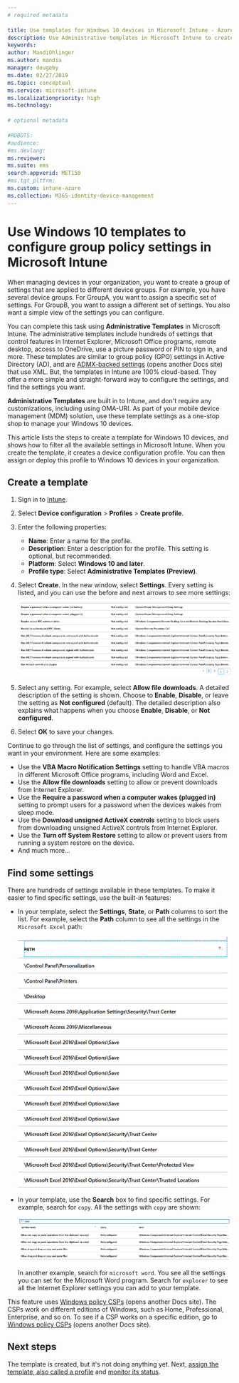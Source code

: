 ```yaml
---
# required metadata

title: Use templates for Windows 10 devices in Microsoft Intune - Azure | Microsoft Docs
description: Use Administrative templates in Microsoft Intune to create groups of settings for Windows 10 devices. Use these settings in a device configuration profile to control Office programs, secure features in Internet Explorer, control access to OneDrive, use remote desktop features, enable AutoPlay, set power management settings, use HTTP printing, use different user logon options, and control the event log size.
keywords:
author: MandiOhlinger
ms.author: mandia
manager: dougeby
ms.date: 02/27/2019
ms.topic: conceptual
ms.service: microsoft-intune
ms.localizationpriority: high
ms.technology:

# optional metadata

#ROBOTS:
#audience:
#ms.devlang:
ms.reviewer:
ms.suite: ems
search.appverid: MET150
#ms.tgt_pltfrm:
ms.custom: intune-azure
ms.collection: M365-identity-device-management
---
```


# Use Windows 10 templates to configure group policy settings in Microsoft Intune

When managing devices in your organization, you want to create a group of settings that are applied to different device groups. For example, you have several device groups. For GroupA, you want to assign a specific set of settings. For GroupB, you want to assign a different set of settings. You also want a simple view of the settings you can configure.

You can complete this task using **Administrative Templates** in Microsoft Intune. The administrative templates include hundreds of settings that control features in Internet Explorer, Microsoft Office programs, remote desktop, access to OneDrive, use a picture password or PIN to sign in, and more. These templates are similar to group policy (GPO) settings in Active Directory (AD), and are [ADMX-backed settings](https://docs.microsoft.com/windows/client-management/mdm/understanding-admx-backed-policies) (opens another Docs site) that use XML. But, the templates in Intune are 100% cloud-based. They offer a more simple and straight-forward way to configure the settings, and find the settings you want.

**Administrative Templates** are built in to Intune, and don't require any customizations, including using OMA-URI. As part of your mobile device management (MDM) solution, use these template settings as a one-stop shop to manage your Windows 10 devices.

This article lists the steps to create a template for Windows 10 devices, and shows how to filter all the available settings in Microsoft Intune. When you create the template, it creates a device configuration profile. You can then assign or deploy this profile to Windows 10 devices in your organization.

## Create a template

1. Sign in to [Intune](https://go.microsoft.com/fwlink/?linkid=2090973).
2. Select **Device configuration** > **Profiles** > **Create profile**.
3. Enter the following properties:

    - **Name**: Enter a name for the profile.
    - **Description**: Enter a description for the profile. This setting is optional, but recommended.
    - **Platform**: Select **Windows 10 and later**.
    - **Profile type**: Select **Administrative Templates (Preview)**.

4. Select **Create**. In the new window, select **Settings**. Every setting is listed, and you can use the before and next arrows to see more settings:

    ![See a sample list of settings and use previous and next buttons](./media/administrative-templates-windows/sample-settings-list-next-page.png)

5. Select any setting. For example, select **Allow file downloads**. A detailed description of the setting is shown. Choose to **Enable**, **Disable**, or leave the setting as **Not configured** (default). The detailed description also explains what happens when you choose **Enable**, **Disable**, or **Not configured**.
6. Select **OK** to save your changes.

Continue to go through the list of settings, and configure the settings you want in your environment. Here are some examples:

- Use the **VBA Macro Notification Settings** setting to handle VBA macros in different Microsoft Office programs, including Word and Excel.
- Use the **Allow file downloads** setting to allow or prevent downloads from Internet Explorer.
- Use the **Require a password when a computer wakes (plugged in)** setting to prompt users for a password when the devices wakes from sleep mode.
- Use the **Download unsigned ActiveX controls** setting to block users from downloading unsigned ActiveX controls from Internet Explorer.
- Use the **Turn off System Restore** setting to allow or prevent users from running a system restore on the device.
- And much more...

## Find some settings

There are hundreds of settings available in these templates. To make it easier to find specific settings, use the built-in features:

- In your template, select the **Settings**, **State**, or **Path** columns to sort the list. For example, select the **Path** column to see all the settings in the `Microsoft Excel` path:

  ![Click Path to sort alphabetically](./media/administrative-templates-windows/path-filter-shows-excel-options.png)

- In your template, use the **Search** box to find specific settings. For example, search for `copy`. All the settings with `copy` are shown:

  ![Click Path to sort alphabetically](./media/administrative-templates-windows/search-copy-settings.png)

  In another example, search for `microsoft word`. You see all the settings you can set for the Microsoft Word program. Search for `explorer` to see all the Internet Explorer settings you can add to your template.

This feature uses [Windows policy CSPs](https://docs.microsoft.com/windows/client-management/mdm/policy-configuration-service-provider#admx-backed-policies) (opens another Docs site). The CSPs work on different editions of Windows, such as Home, Professional, Enterprise, and so on. To see if a CSP works on a specific edition, go to [Windows policy CSPs](https://docs.microsoft.com/windows/client-management/mdm/policy-configuration-service-provider#admx-backed-policies) (opens another Docs site).

## Next steps

The template is created, but it's not doing anything yet. Next, [assign the template, also called a profile](device-profile-assign.md) and [monitor its status](device-profile-monitor.md).
